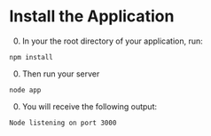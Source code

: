 # Install the Application

0. In your the root directory of your application, run:

```npm install```

0. Then run your server

```node app```

0. You will receive the following output:

```Node listening on port 3000```